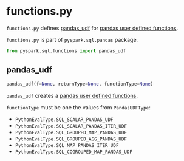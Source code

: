 # functions.py

`functions.py` defines [pandas_udf](#pandas_udf) for [pandas user defined functions](overview.md#pandas-user-defined-functions).

`functions.py` is part of `pyspark.sql.pandas` package.

```python
from pyspark.sql.functions import pandas_udf
```

## <span id="pandas_udf"> pandas_udf

```python
pandas_udf(f=None, returnType=None, functionType=None)
```

`pandas_udf` creates a [pandas user defined functions](overview.md#pandas-user-defined-functions).

`functionType` must be one the values from `PandasUDFType`:

* `PythonEvalType.SQL_SCALAR_PANDAS_UDF`
* `PythonEvalType.SQL_SCALAR_PANDAS_ITER_UDF`
* `PythonEvalType.SQL_GROUPED_MAP_PANDAS_UDF`
* `PythonEvalType.SQL_GROUPED_AGG_PANDAS_UDF`
* `PythonEvalType.SQL_MAP_PANDAS_ITER_UDF`
* `PythonEvalType.SQL_COGROUPED_MAP_PANDAS_UDF`
